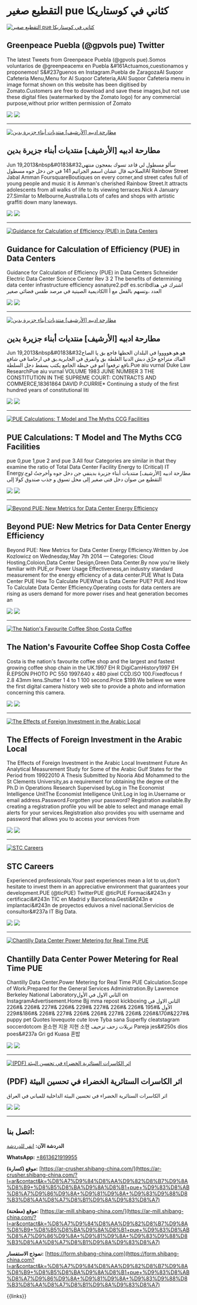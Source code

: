 # التقطيع صغير pue كثاني في كوستاريكا

<a href="https://swt.shibang-china.com/?n=lxq&l=ar&img&k=%D8%A7%D9%84%D8%AA%D9%82%D8%B7%D9%8A%D8%B9+%D8%B5%D8%BA%D9%8A%D8%B1+pue+%D9%83%D8%AB%D8%A7%D9%86%D9%8A+%D9%81%D9%8A+%D9%83%D9%88%D8%B3%D8%AA%D8%A7%D8%B1%D9%8A%D9%83%D8%A7" target="_blank">![التقطيع صغير pue كثاني في كوستاريكا](http://static.shibang-china.com/all-800x300/64.jpg)</a>

## Greenpeace Puebla (@gpvols pue) Twitter
The latest Tweets from Greenpeace Puebla (@gpvols pue).Somos voluntarios de @greenpeacemx en Puebla &#161Actuamos,cuestionamos y proponemos! S&#237guenos en Instagram.Puebla de ZaragozaAl Suqoor Cafeteria Menu,Menu for Al Suqoor Cafeteria,AlAl Suqoor Cafeteria menu in image format shown on this website has been digitised by Zomato.Customers are free to download and save these images,but not use these digital files (watermarked by the Zomato logo) for any commercial purpose,without prior written permission of Zomato


<a href="https://whatsapp.shibangsoft.com/WhatsApp.php" target="_blank" title="WhatsApp">![](http://static.shibang-china.com/icon/whatsapp.png)</a> <a href="https://swt.shibang-china.com/?n=lxq&l=ar&icon&k=%D8%A7%D9%84%D8%AA%D9%82%D8%B7%D9%8A%D8%B9+%D8%B5%D8%BA%D9%8A%D8%B1+pue+%D9%83%D8%AB%D8%A7%D9%86%D9%8A+%D9%81%D9%8A+%D9%83%D9%88%D8%B3%D8%AA%D8%A7%D8%B1%D9%8A%D9%83%D8%A7" target="_blank">![](http://static.shibang-china.com/icon/chat-ar.png)</a>

---

<a href="https://swt.shibang-china.com/?n=lxq&l=ar&img&k=%D8%A7%D9%84%D8%AA%D9%82%D8%B7%D9%8A%D8%B9+%D8%B5%D8%BA%D9%8A%D8%B1+pue+%D9%83%D8%AB%D8%A7%D9%86%D9%8A+%D9%81%D9%8A+%D9%83%D9%88%D8%B3%D8%AA%D8%A7%D8%B1%D9%8A%D9%83%D8%A7" target="_blank">![مطارحة ادبيه [الأرشيف] منتديات أبناء جزيرة بدين](http://static.shibang-china.com/all-800x300/502.jpg)</a>

## مطارحة ادبيه [الأرشيف] منتديات أبناء جزيرة بدين
Jun 19,2013&nbsp&#0183&#32سألو مسطول لي قاعد تسوك بمعجون منتهي الصلاحيه  قال عشان اسمم الجراثيم 141 في جن دخل جوه مسطولAl Rainbow Street Jabal Amman FoursquareBoutiques on every corner,and street cafes full of young people and music it is Amman's cherished Rainbow Street.It attracts adolescents from all walks of life to its viewing terraces.Nick A January 27.Similar to Melbourne,Australia.Lots of cafes and shops with artistic graffiti down many laneways.


<a href="https://whatsapp.shibangsoft.com/WhatsApp.php" target="_blank" title="WhatsApp">![](http://static.shibang-china.com/icon/whatsapp.png)</a> <a href="https://swt.shibang-china.com/?n=lxq&l=ar&icon&k=%D8%A7%D9%84%D8%AA%D9%82%D8%B7%D9%8A%D8%B9+%D8%B5%D8%BA%D9%8A%D8%B1+pue+%D9%83%D8%AB%D8%A7%D9%86%D9%8A+%D9%81%D9%8A+%D9%83%D9%88%D8%B3%D8%AA%D8%A7%D8%B1%D9%8A%D9%83%D8%A7" target="_blank">![](http://static.shibang-china.com/icon/chat-ar.png)</a>

---

<a href="https://swt.shibang-china.com/?n=lxq&l=ar&img&k=%D8%A7%D9%84%D8%AA%D9%82%D8%B7%D9%8A%D8%B9+%D8%B5%D8%BA%D9%8A%D8%B1+pue+%D9%83%D8%AB%D8%A7%D9%86%D9%8A+%D9%81%D9%8A+%D9%83%D9%88%D8%B3%D8%AA%D8%A7%D8%B1%D9%8A%D9%83%D8%A7" target="_blank">![Guidance for Calculation of Efficiency (PUE) in Data Centers](http://static.shibang-china.com/all-800x300/853.jpg)</a>

## Guidance for Calculation of Efficiency (PUE) in Data Centers
Guidance for Calculation of Efficiency (PUE) in Data Centers Schneider Electric Data Center Science Center Rev 3 2 The benefits of determining data center infrastructure efficiency asnature2.pdf es.scribd‫اشترك في هذا العدد ،‬وتسهم بالفعل مع أ‬ ‫االكاديمية الصينية في مرصد‬ ‫طقس فضائي صغير


<a href="https://whatsapp.shibangsoft.com/WhatsApp.php" target="_blank" title="WhatsApp">![](http://static.shibang-china.com/icon/whatsapp.png)</a> <a href="https://swt.shibang-china.com/?n=lxq&l=ar&icon&k=%D8%A7%D9%84%D8%AA%D9%82%D8%B7%D9%8A%D8%B9+%D8%B5%D8%BA%D9%8A%D8%B1+pue+%D9%83%D8%AB%D8%A7%D9%86%D9%8A+%D9%81%D9%8A+%D9%83%D9%88%D8%B3%D8%AA%D8%A7%D8%B1%D9%8A%D9%83%D8%A7" target="_blank">![](http://static.shibang-china.com/icon/chat-ar.png)</a>

---

<a href="https://swt.shibang-china.com/?n=lxq&l=ar&img&k=%D8%A7%D9%84%D8%AA%D9%82%D8%B7%D9%8A%D8%B9+%D8%B5%D8%BA%D9%8A%D8%B1+pue+%D9%83%D8%AB%D8%A7%D9%86%D9%8A+%D9%81%D9%8A+%D9%83%D9%88%D8%B3%D8%AA%D8%A7%D8%B1%D9%8A%D9%83%D8%A7" target="_blank">![مطارحة ادبيه [الأرشيف] منتديات أبناء جزيرة بدين](http://static.shibang-china.com/all-800x300/679.jpg)</a>

## مطارحة ادبيه [الأرشيف] منتديات أبناء جزيرة بدين
Jun 19,2013&nbsp&#0183&#32هو.هو.هووووا في البلدان الحظها فاجع بق يا الصاح الماك متراجع حرِّق دبش الدنيا الغلطة بق وانفرق في الجابرية.بق في ارحامنا في شافع نافع ترفعوا امو في حيطة الجامع يكتب يسقط دجل السلطة.Pue aiu vurnal Duke Law ResearchPue aiu vurnal VOLUME 1983 JUNE NUMBER 3 THE CONSTITUTION IN THE SUPREME COURT: CONTRACTS AND COMMERCE,18361864 DAVID P.CURRIE* Continuing a study of the first hundred years of constitutional liti


<a href="https://whatsapp.shibangsoft.com/WhatsApp.php" target="_blank" title="WhatsApp">![](http://static.shibang-china.com/icon/whatsapp.png)</a> <a href="https://swt.shibang-china.com/?n=lxq&l=ar&icon&k=%D8%A7%D9%84%D8%AA%D9%82%D8%B7%D9%8A%D8%B9+%D8%B5%D8%BA%D9%8A%D8%B1+pue+%D9%83%D8%AB%D8%A7%D9%86%D9%8A+%D9%81%D9%8A+%D9%83%D9%88%D8%B3%D8%AA%D8%A7%D8%B1%D9%8A%D9%83%D8%A7" target="_blank">![](http://static.shibang-china.com/icon/chat-ar.png)</a>

---

<a href="https://swt.shibang-china.com/?n=lxq&l=ar&img&k=%D8%A7%D9%84%D8%AA%D9%82%D8%B7%D9%8A%D8%B9+%D8%B5%D8%BA%D9%8A%D8%B1+pue+%D9%83%D8%AB%D8%A7%D9%86%D9%8A+%D9%81%D9%8A+%D9%83%D9%88%D8%B3%D8%AA%D8%A7%D8%B1%D9%8A%D9%83%D8%A7" target="_blank">![PUE Calculations: T Model and The Myths CCG Facilities](http://static.shibang-china.com/all-800x300/655.jpg)</a>

## PUE Calculations: T Model and The Myths CCG Facilities
pue 0,pue 1,pue 2 and pue 3.All four Categories are similar in that they examine the ratio of Total Data Center Facility Energy to (Critical) IT Energy.مطارحة ادبيه [الأرشيف] منتديات أبناء جزيرة بدينفي جن دخل جوه وأخرجتُ لوح التقطيع من صوان دخل فتى صغير إلى محل تسوق و جذب صندوق كولا إلى


<a href="https://whatsapp.shibangsoft.com/WhatsApp.php" target="_blank" title="WhatsApp">![](http://static.shibang-china.com/icon/whatsapp.png)</a> <a href="https://swt.shibang-china.com/?n=lxq&l=ar&icon&k=%D8%A7%D9%84%D8%AA%D9%82%D8%B7%D9%8A%D8%B9+%D8%B5%D8%BA%D9%8A%D8%B1+pue+%D9%83%D8%AB%D8%A7%D9%86%D9%8A+%D9%81%D9%8A+%D9%83%D9%88%D8%B3%D8%AA%D8%A7%D8%B1%D9%8A%D9%83%D8%A7" target="_blank">![](http://static.shibang-china.com/icon/chat-ar.png)</a>

---

<a href="https://swt.shibang-china.com/?n=lxq&l=ar&img&k=%D8%A7%D9%84%D8%AA%D9%82%D8%B7%D9%8A%D8%B9+%D8%B5%D8%BA%D9%8A%D8%B1+pue+%D9%83%D8%AB%D8%A7%D9%86%D9%8A+%D9%81%D9%8A+%D9%83%D9%88%D8%B3%D8%AA%D8%A7%D8%B1%D9%8A%D9%83%D8%A7" target="_blank">![Beyond PUE: New Metrics for Data Center Energy Efficiency](http://static.shibang-china.com/all-800x300/983.jpg)</a>

## Beyond PUE: New Metrics for Data Center Energy Efficiency
Beyond PUE: New Metrics for Data Center Energy Efficiency.Written by Joe Kozlowicz on Wednesday,May 7th 2014 — Categories: Cloud Hosting,Coloion,Data Center Design,Green Data Center.By now you're likely familiar with PUE,or Power Usage Effectiveness,an industry standard measurement for the energy efficiency of a data center.PUE What Is Data Center PUE How To Calculate PUEWhat is Data Center PUE? PUE And How To Calculate Data Center Efficiency.Operating costs for data centers are rising as users demand for more power rises and heat generation becomes an


<a href="https://whatsapp.shibangsoft.com/WhatsApp.php" target="_blank" title="WhatsApp">![](http://static.shibang-china.com/icon/whatsapp.png)</a> <a href="https://swt.shibang-china.com/?n=lxq&l=ar&icon&k=%D8%A7%D9%84%D8%AA%D9%82%D8%B7%D9%8A%D8%B9+%D8%B5%D8%BA%D9%8A%D8%B1+pue+%D9%83%D8%AB%D8%A7%D9%86%D9%8A+%D9%81%D9%8A+%D9%83%D9%88%D8%B3%D8%AA%D8%A7%D8%B1%D9%8A%D9%83%D8%A7" target="_blank">![](http://static.shibang-china.com/icon/chat-ar.png)</a>

---

<a href="https://swt.shibang-china.com/?n=lxq&l=ar&img&k=%D8%A7%D9%84%D8%AA%D9%82%D8%B7%D9%8A%D8%B9+%D8%B5%D8%BA%D9%8A%D8%B1+pue+%D9%83%D8%AB%D8%A7%D9%86%D9%8A+%D9%81%D9%8A+%D9%83%D9%88%D8%B3%D8%AA%D8%A7%D8%B1%D9%8A%D9%83%D8%A7" target="_blank">![The Nation's Favourite Coffee Shop Costa Coffee](http://static.shibang-china.com/all-800x300/240.jpg)</a>

## The Nation's Favourite Coffee Shop Costa Coffee
Costa is the nation's favourite coffee shop and the largest and fastest growing coffee shop chain in the UK.1997 EH R DigiCamHistory1997 EH R.EPSON PHOTO PC 550 1997.640 x 480 pixel CCD.ISO 100.Fixedfocus f 2.8 43mm lens.Shutter 1 4 to 1 100 second.Price $199.We believe we were the first digital camera history web site to provide a photo and information concerning this camera.


<a href="https://whatsapp.shibangsoft.com/WhatsApp.php" target="_blank" title="WhatsApp">![](http://static.shibang-china.com/icon/whatsapp.png)</a> <a href="https://swt.shibang-china.com/?n=lxq&l=ar&icon&k=%D8%A7%D9%84%D8%AA%D9%82%D8%B7%D9%8A%D8%B9+%D8%B5%D8%BA%D9%8A%D8%B1+pue+%D9%83%D8%AB%D8%A7%D9%86%D9%8A+%D9%81%D9%8A+%D9%83%D9%88%D8%B3%D8%AA%D8%A7%D8%B1%D9%8A%D9%83%D8%A7" target="_blank">![](http://static.shibang-china.com/icon/chat-ar.png)</a>

---

<a href="https://swt.shibang-china.com/?n=lxq&l=ar&img&k=%D8%A7%D9%84%D8%AA%D9%82%D8%B7%D9%8A%D8%B9+%D8%B5%D8%BA%D9%8A%D8%B1+pue+%D9%83%D8%AB%D8%A7%D9%86%D9%8A+%D9%81%D9%8A+%D9%83%D9%88%D8%B3%D8%AA%D8%A7%D8%B1%D9%8A%D9%83%D8%A7" target="_blank">![The Effects of Foreign Investment in the Arabic Local](http://static.shibang-china.com/all-800x300/1507.jpg)</a>

## The Effects of Foreign Investment in the Arabic Local
The Effects of Foreign Investment in the Arabic Local Investment Future An Analytical Measurement Study for Some of the Arabic Gulf States for the Period from 19922010 A Thesis Submitted by Nooria Abd Mohammed to the St Clements University,as a requirement for obtaining the degree of the Ph.D in Operations Research Supervised byLog in The Economist Intelligence UnitThe Economist Intelligence Unit.Log in log in.Username or email address.Password.Forgotten your password? Registration available.By creating a registration profile you will be able to select and manage email alerts for your services.Registration also provides you with username and password that allows you to access your services from


<a href="https://whatsapp.shibangsoft.com/WhatsApp.php" target="_blank" title="WhatsApp">![](http://static.shibang-china.com/icon/whatsapp.png)</a> <a href="https://swt.shibang-china.com/?n=lxq&l=ar&icon&k=%D8%A7%D9%84%D8%AA%D9%82%D8%B7%D9%8A%D8%B9+%D8%B5%D8%BA%D9%8A%D8%B1+pue+%D9%83%D8%AB%D8%A7%D9%86%D9%8A+%D9%81%D9%8A+%D9%83%D9%88%D8%B3%D8%AA%D8%A7%D8%B1%D9%8A%D9%83%D8%A7" target="_blank">![](http://static.shibang-china.com/icon/chat-ar.png)</a>

---

<a href="https://swt.shibang-china.com/?n=lxq&l=ar&img&k=%D8%A7%D9%84%D8%AA%D9%82%D8%B7%D9%8A%D8%B9+%D8%B5%D8%BA%D9%8A%D8%B1+pue+%D9%83%D8%AB%D8%A7%D9%86%D9%8A+%D9%81%D9%8A+%D9%83%D9%88%D8%B3%D8%AA%D8%A7%D8%B1%D9%8A%D9%83%D8%A7" target="_blank">![STC Careers](http://static.shibang-china.com/all-800x300/648.jpg)</a>

## STC Careers
Experienced professionals.Your past experiences mean a lot to us,don't hesitate to invest them in an appreciative environment that guarantees your development.PUE (@ticPUE) TwitterPUE @ticPUE Formaci&#243n y certificaci&#243n TIC en Madrid y Barcelona.Gesti&#243n e implantaci&#243n de proyectos eduivos a nivel nacional.Servicios de consultor&#237a IT Big Data.


<a href="https://whatsapp.shibangsoft.com/WhatsApp.php" target="_blank" title="WhatsApp">![](http://static.shibang-china.com/icon/whatsapp.png)</a> <a href="https://swt.shibang-china.com/?n=lxq&l=ar&icon&k=%D8%A7%D9%84%D8%AA%D9%82%D8%B7%D9%8A%D8%B9+%D8%B5%D8%BA%D9%8A%D8%B1+pue+%D9%83%D8%AB%D8%A7%D9%86%D9%8A+%D9%81%D9%8A+%D9%83%D9%88%D8%B3%D8%AA%D8%A7%D8%B1%D9%8A%D9%83%D8%A7" target="_blank">![](http://static.shibang-china.com/icon/chat-ar.png)</a>

---

<a href="https://swt.shibang-china.com/?n=lxq&l=ar&img&k=%D8%A7%D9%84%D8%AA%D9%82%D8%B7%D9%8A%D8%B9+%D8%B5%D8%BA%D9%8A%D8%B1+pue+%D9%83%D8%AB%D8%A7%D9%86%D9%8A+%D9%81%D9%8A+%D9%83%D9%88%D8%B3%D8%AA%D8%A7%D8%B1%D9%8A%D9%83%D8%A7" target="_blank">![Chantilly Data Center Power Metering for Real Time PUE](http://static.shibang-china.com/all-800x300/1420.jpg)</a>

## Chantilly Data Center Power Metering for Real Time PUE
Chantilly Data Center.Power Metering for Real Time PUE Calculation.Scope of Work.Prepared for the General Services Administration.By Lawrence Berkeley National Laboratoryالثاني الاول في الأول on InstagramAdvertisement.Home Bjj mma repost kickboxing الثاني الاول في الأول &#195 &#226 &#226 &#227 &#229 &#226 &#227 &#226 &#226 &#227&#170&#226 &#226 &#227 &#226 &#226 &#227 &#226 &#186&#229 puppy pet Quotes lovequote cute love Tyba sana Superfly cleatstagram soccerdotcom 윤소현 지윤 지현 소현 تريلات زحف تزحيف Pareja jes&#250s dios poes&#237a Gri gd Kuasa 혼밥


<a href="https://whatsapp.shibangsoft.com/WhatsApp.php" target="_blank" title="WhatsApp">![](http://static.shibang-china.com/icon/whatsapp.png)</a> <a href="https://swt.shibang-china.com/?n=lxq&l=ar&icon&k=%D8%A7%D9%84%D8%AA%D9%82%D8%B7%D9%8A%D8%B9+%D8%B5%D8%BA%D9%8A%D8%B1+pue+%D9%83%D8%AB%D8%A7%D9%86%D9%8A+%D9%81%D9%8A+%D9%83%D9%88%D8%B3%D8%AA%D8%A7%D8%B1%D9%8A%D9%83%D8%A7" target="_blank">![](http://static.shibang-china.com/icon/chat-ar.png)</a>

---

<a href="https://swt.shibang-china.com/?n=lxq&l=ar&img&k=%D8%A7%D9%84%D8%AA%D9%82%D8%B7%D9%8A%D8%B9+%D8%B5%D8%BA%D9%8A%D8%B1+pue+%D9%83%D8%AB%D8%A7%D9%86%D9%8A+%D9%81%D9%8A+%D9%83%D9%88%D8%B3%D8%AA%D8%A7%D8%B1%D9%8A%D9%83%D8%A7" target="_blank">![(PDF) اثر الكاسرات الستائرية الخضراء في تحسين البيئة](http://static.shibang-china.com/all-800x300/1090.jpg)</a>

## (PDF) اثر الكاسرات الستائرية الخضراء في تحسين البيئة
اثر الكاسرات الستائرية الخضراء في تحسين البيئة الداخلية للمباني في العراق

<a href="https://whatsapp.shibangsoft.com/WhatsApp.php" target="_blank" title="WhatsApp">![](http://static.shibang-china.com/icon/whatsapp.png)</a> <a href="https://swt.shibang-china.com/?l=ar&icon&k=%D8%A7%D9%84%D8%AA%D9%82%D8%B7%D9%8A%D8%B9+%D8%B5%D8%BA%D9%8A%D8%B1+pue+%D9%83%D8%AB%D8%A7%D9%86%D9%8A+%D9%81%D9%8A+%D9%83%D9%88%D8%B3%D8%AA%D8%A7%D8%B1%D9%8A%D9%83%D8%A7" target="_blank">![](http://static.shibang-china.com/icon/chat-ar.png)</a>

---
## اتصل بنا:

**الدردشة الآن:** [انقر للدردشة](https://swt.shibang-china.com?l=ar&contact&k=%D8%A7%D9%84%D8%AA%D9%82%D8%B7%D9%8A%D8%B9+%D8%B5%D8%BA%D9%8A%D8%B1+pue+%D9%83%D8%AB%D8%A7%D9%86%D9%8A+%D9%81%D9%8A+%D9%83%D9%88%D8%B3%D8%AA%D8%A7%D8%B1%D9%8A%D9%83%D8%A7)

**WhatsApp:**  [+8613621919955](https://whatsapp.shibangsoft.com/WhatsApp.php)

**موقع (كسارة):** [https://ar-crusher.shibang-china.com/](https://ar-crusher.shibang-china.com/?l=ar&contact&k=%D8%A7%D9%84%D8%AA%D9%82%D8%B7%D9%8A%D8%B9+%D8%B5%D8%BA%D9%8A%D8%B1+pue+%D9%83%D8%AB%D8%A7%D9%86%D9%8A+%D9%81%D9%8A+%D9%83%D9%88%D8%B3%D8%AA%D8%A7%D8%B1%D9%8A%D9%83%D8%A7)

**موقع (مطحنة):** [https://ar-mill.shibang-china.com/](https://ar-mill.shibang-china.com/?l=ar&contact&k=%D8%A7%D9%84%D8%AA%D9%82%D8%B7%D9%8A%D8%B9+%D8%B5%D8%BA%D9%8A%D8%B1+pue+%D9%83%D8%AB%D8%A7%D9%86%D9%8A+%D9%81%D9%8A+%D9%83%D9%88%D8%B3%D8%AA%D8%A7%D8%B1%D9%8A%D9%83%D8%A7)

**نموذج الاستفسار:** [https://form.shibang-china.com](https://form.shibang-china.com?l=ar&contact&k=%D8%A7%D9%84%D8%AA%D9%82%D8%B7%D9%8A%D8%B9+%D8%B5%D8%BA%D9%8A%D8%B1+pue+%D9%83%D8%AB%D8%A7%D9%86%D9%8A+%D9%81%D9%8A+%D9%83%D9%88%D8%B3%D8%AA%D8%A7%D8%B1%D9%8A%D9%83%D8%A7)

{{links}}